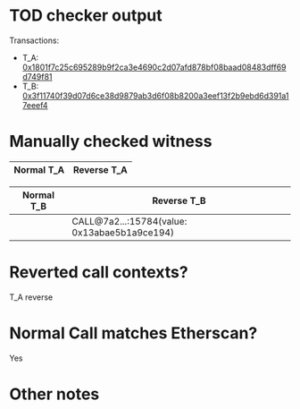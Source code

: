 # TOD checker output

Transactions:
- T_A: [0x1801f7c25c695289b9f2ca3e4690c2d07afd878bf08baad08483dff69d749f81](https://etherscan.io/tx/0x1801f7c25c695289b9f2ca3e4690c2d07afd878bf08baad08483dff69d749f81)
- T_B: [0x3f11740f39d07d6ce38d9879ab3d6f08b8200a3eef13f2b9ebd6d391a17eeef4](https://etherscan.io/tx/0x3f11740f39d07d6ce38d9879ab3d6f08b8200a3eef13f2b9ebd6d391a17eeef4)


# Manually checked witness


| Normal T_A    | Reverse T_A   |
|---------------|---------------|

| Normal T_B | Reverse T_B                                  |
|------------|----------------------------------------------|
|            | CALL@7a2...:15784(value: 0x13abae5b1a9ce194) |


# Reverted call contexts?

T_A reverse

# Normal Call matches Etherscan?

Yes

# Other notes
